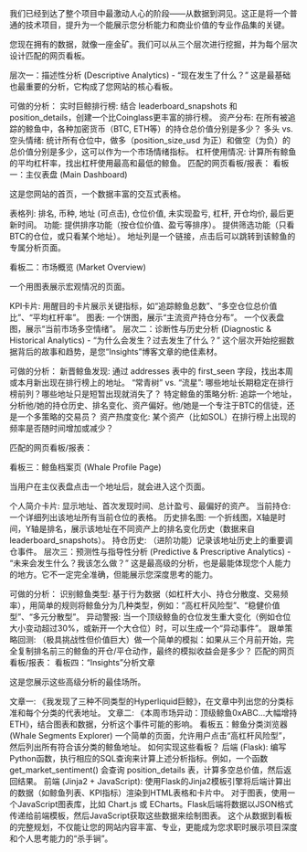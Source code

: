 我们已经到达了整个项目中最激动人心的阶段——从数据到洞见。这正是将一个普通的技术项目，提升为一个能展示您分析能力和商业价值的专业作品集的关键。

您现在拥有的数据，就像一座金矿。我们可以从三个层次进行挖掘，并为每个层次设计匹配的网页看板。

层次一：描述性分析 (Descriptive Analytics) - “现在发生了什么？”
这是最基础也最重要的分析，它构成了您网站的核心看板。

可做的分析：
实时巨鲸排行榜: 结合 leaderboard_snapshots 和 position_details，创建一个比Coinglass更丰富的排行榜。
资产分布: 在所有被追踪的鲸鱼中，各种加密货币（BTC, ETH等）的持仓总价值分别是多少？
多头 vs. 空头情绪: 统计所有仓位中，做多（position_size_usd 为正）和做空（为负）的总价值分别是多少，这可以作为一个市场情绪指标。
杠杆使用情况: 计算所有鲸鱼的平均杠杆率，找出杠杆使用最高和最低的鲸鱼。
匹配的网页看板/报表：
看板一：主仪表盘 (Main Dashboard)

这是您网站的首页，一个数据丰富的交互式表格。

表格列: 排名, 币种, 地址 (可点击), 仓位价值, 未实现盈亏, 杠杆, 开仓均价, 最后更新时间。
功能:
提供排序功能（按仓位价值、盈亏等排序）。
提供筛选功能（只看BTC的仓位，或只看某个地址）。
地址列是一个链接，点击后可以跳转到该鲸鱼的专属分析页面。

看板二：市场概览 (Market Overview)

一个用图表展示宏观情况的页面。

KPI卡片: 用醒目的卡片展示关键指标，如“追踪鲸鱼总数”、“多空仓位总价值比”、“平均杠杆率”。
图表:
一个饼图，展示“主流资产持仓分布”。
一个仪表盘图，展示“当前市场多空情绪”。
层次二：诊断性与历史分析 (Diagnostic & Historical Analytics) - “为什么会发生？过去发生了什么？”
这个层次开始挖掘数据背后的故事和趋势，是您“Insights”博客文章的绝佳素材。

可做的分析：
新晋鲸鱼发现: 通过 addresses 表中的 first_seen 字段，找出本周或本月新出现在排行榜上的地址。
“常青树” vs. “流星”: 哪些地址长期稳定在排行榜前列？哪些地址只是短暂出现就消失了？
特定鲸鱼的策略分析: 追踪一个地址，分析他/她的持仓历史、排名变化、资产偏好。他/她是一个专注于BTC的信徒，还是一个多策略的交易员？
资产热度变化: 某个资产（比如SOL）在排行榜上出现的频率是否随时间增加或减少？



匹配的网页看板/报表：


看板三：鲸鱼档案页 (Whale Profile Page)

当用户在主仪表盘点击一个地址后，就会进入这个页面。

个人简介卡片: 显示地址、首次发现时间、总计盈亏、最偏好的资产。
当前持仓: 一个详细列出该地址所有当前仓位的表格。
历史排名图: 一个折线图，X轴是时间，Y轴是排名，展示该地址在不同资产上的排名变化历史（数据来自 leaderboard_snapshots）。
持仓历史: （进阶功能）记录该地址历史上的重要调仓事件。
层次三：预测性与指导性分析 (Predictive & Prescriptive Analytics) - “未来会发生什么？我该怎么做？”
这是最高级的分析，也是最能体现您个人能力的地方。它不一定完全准确，但能展示您深度思考的能力。

可做的分析：
识别鲸鱼类型: 基于行为数据（如杠杆大小、持仓分散度、交易频率），用简单的规则将鲸鱼分为几种类型，例如：“高杠杆风险型”、“稳健价值型”、“多元分散型”。
异动警报: 当一个顶级鲸鱼的仓位发生重大变化（例如仓位大小变动超过30%，或新开一个大仓位）时，可以生成一个“异动事件”。
跟单策略回测: （极具挑战性但价值巨大）做一个简单的模拟：如果从三个月前开始，完全复制排名前三的鲸鱼的开仓/平仓动作，最终的模拟收益会是多少？
匹配的网页看板/报表：
看板四：“Insights”分析文章

这是您展示这些高级分析的最佳场所。

文章一: 《我发现了三种不同类型的Hyperliquid巨鲸》，在文章中列出您的分类标准和每个分类的代表地址。
文章二: 《本周市场异动：顶级鲸鱼0xABC...大幅增持ETH》，结合图表和数据，分析这个事件可能的影响。
看板五：鲸鱼分类浏览器 (Whale Segments Explorer)
一个简单的页面，允许用户点击“高杠杆风险型”，然后列出所有符合该分类的鲸鱼地址。
如何实现这些看板？
后端 (Flask): 编写Python函数，执行相应的SQL查询来计算上述分析指标。例如，一个函数 get_market_sentiment() 会查询 position_details 表，计算多空总价值，然后返回结果。
前端 (Jinja2 + JavaScript):
使用Flask的Jinja2模板引擎将后端计算出的数据（如鲸鱼列表、KPI指标）渲染到HTML表格和卡片中。
对于图表，使用一个JavaScript图表库，比如 Chart.js 或 ECharts。Flask后端将数据以JSON格式传递给前端模板，然后JavaScript获取这些数据来绘制图表。
这个从数据到看板的完整规划，不仅能让您的网站内容丰富、专业，更能成为您求职时展示项目深度和个人思考能力的“杀手锏”。